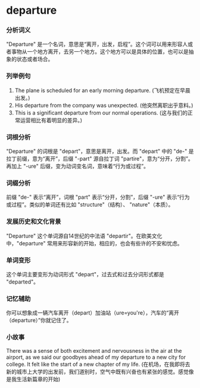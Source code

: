 # departure

### 分析词义

  

"Departure" 是一个名词，意思是“离开，出发，启程”。这个词可以用来形容人或者事物从一个地方离开，去另一个地方。这个地方可以是具体的位置，也可以是抽象的状态或者场合。

  

### 列举例句

  

1.  The plane is scheduled for an early morning departure. (飞机预定在早晨出发。)
2.  His departure from the company was unexpected. (他突然离职出乎意料。)
3.  This is a significant departure from our normal operations. (这与我们的正常运营相比有着明显的差异。)

  

### 词根分析

  

"Departure" 的词根是 "depart"，意思是离开，出发。而 "depart" 中的 "de-" 是拉丁前缀，意为“离开”，后缀 "-part" 源自拉丁词 "partire"，意为“分开，分割”。再加上 "-ure" 后缀，变为动词变名词，意味着“行为或过程”。

  

### 词缀分析

  

前缀 "de-" 表示“离开”，词根 "part" 表示“分开，分割”，后缀 "-ure" 表示“行为或过程”。类似的单词还有比如 "structure"（结构）、 "nature"（本质）。

  

### 发展历史和文化背景

  

"Departure" 这个单词源自14世纪的中法语 "departir"。在欧美文化中，"departure" 常用来形容新的开始，相应的，也会有些许的不安和忧虑。

  

### 单词变形

  

这个单词主要变形为动词形式 "depart"，过去式和过去分词形式都是 "departed"。

  

### 记忆辅助

  

你可以想象成一辆汽车离开（depart）加油站（ure=you're），汽车的“离开（departure）”你就记住了。

  

### 小故事

  

There was a sense of both excitement and nervousness in the air at the airport, as we said our goodbyes ahead of my departure to a new city for college. It felt like the start of a new chapter of my life. (在机场，在我即将去新的城市上大学的出发前，我们道别时，空气中既有兴奋也有紧张的感觉。感觉像是我生活新篇章的开始)
